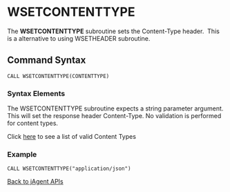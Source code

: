 # WSETCONTENTTYPE

<PageHeader />

The **WSETCONTENTTYPE** subroutine sets the Content-Type header.  This is a alternative to using WSETHEADER subroutine.

## Command Syntax

```
CALL WSETCONTENTTYPE(CONTENTTYPE)
```

### Syntax Elements

The WSETCONTENTTYPE subroutine expects a string parameter argument. This will set the response header Content-Type. No validation is performed for content types.

Click [here](https://developer.mozilla.org/en-US/docs/Web/HTTP/Headers/Content-Type "Mozilla documentation") to see a list of valid Content Types

### Example

```
CALL WSETCONTENTTYPE("application/json")
```

[Back to jAgent APIs](./../README.md)